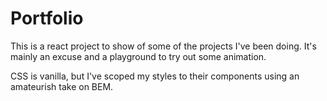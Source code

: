 # Portfolio

This is a react project to show of some of the projects I've been doing. It's mainly an excuse and a playground to try out some animation. 

CSS is vanilla, but I've scoped my styles to their components using an amateurish take on BEM. 
